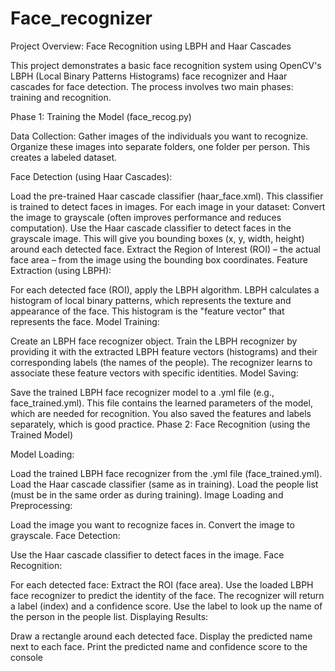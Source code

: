 # Face_recognizer

Project Overview: Face Recognition using LBPH and Haar Cascades

This project demonstrates a basic face recognition system using OpenCV's LBPH (Local Binary Patterns Histograms) face recognizer and Haar cascades for face detection. The process involves two main phases: training and recognition.

Phase 1: Training the Model (face_recog.py)

Data Collection: Gather images of the individuals you want to recognize. Organize these images into separate folders, one folder per person. This creates a labeled dataset.

Face Detection (using Haar Cascades):

Load the pre-trained Haar cascade classifier (haar_face.xml). This classifier is trained to detect faces in images.
For each image in your dataset:
Convert the image to grayscale (often improves performance and reduces computation).
Use the Haar cascade classifier to detect faces in the grayscale image. This will give you bounding boxes (x, y, width, height) around each detected face.
Extract the Region of Interest (ROI) – the actual face area – from the image using the bounding box coordinates.
Feature Extraction (using LBPH):

For each detected face (ROI), apply the LBPH algorithm. LBPH calculates a histogram of local binary patterns, which represents the texture and appearance of the face. This histogram is the "feature vector" that represents the face.
Model Training:

Create an LBPH face recognizer object.
Train the LBPH recognizer by providing it with the extracted LBPH feature vectors (histograms) and their corresponding labels (the names of the people). The recognizer learns to associate these feature vectors with specific identities.
Model Saving:

Save the trained LBPH face recognizer model to a .yml file (e.g., face_trained.yml). This file contains the learned parameters of the model, which are needed for recognition. You also saved the features and labels separately, which is good practice.
Phase 2: Face Recognition (using the Trained Model)

Model Loading:

Load the trained LBPH face recognizer from the .yml file (face_trained.yml).
Load the Haar cascade classifier (same as in training).
Load the people list (must be in the same order as during training).
Image Loading and Preprocessing:

Load the image you want to recognize faces in.
Convert the image to grayscale.
Face Detection:

Use the Haar cascade classifier to detect faces in the image.
Face Recognition:

For each detected face:
Extract the ROI (face area).
Use the loaded LBPH face recognizer to predict the identity of the face. The recognizer will return a label (index) and a confidence score.
Use the label to look up the name of the person in the people list.
Displaying Results:

Draw a rectangle around each detected face.
Display the predicted name next to each face.
Print the predicted name and confidence score to the console

